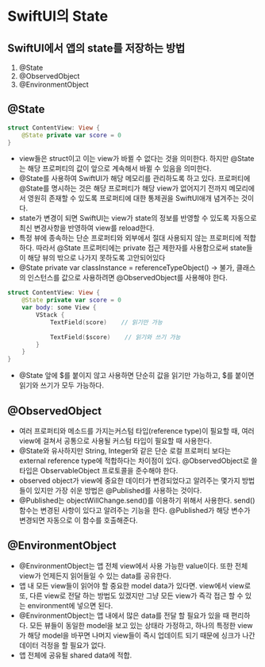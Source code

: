 # SwiftUI의 State

## SwiftUI에서 앱의 state를 저장하는 방법
1. @State
2. @ObservedObject
3. @EnvironmentObject

## @State

```swift
struct ContentView: View {
    @State private var score = 0
}
```

- view들은 struct이고 이는 view가 바뀔 수 없다는 것을 의미한다. 하지만 @State는 해당 프로퍼티의 값이 앞으로 계속해서 바뀔 수 있음을 의미한다.
- @State를 사용하여 SwiftUI가 해당 메모리를 관리하도록 하고 있다. 프로퍼티에 @State를 명시하는 것은 해당 프로퍼티가 해당 view가 없어지기 전까지 메모리에서 영원히 존재할 수 있도록 프로퍼티에 대한 통제권을 SwiftUI애개 념겨주는 것이다.
- state가 변경이 되면 SwiftUI는 view가 state의 정보를 반영할 수 있도록 자동으로 최신 변경사항을 반영하여 view를 reload한다.
- 특정 뷰에 종속하는 단순 프로퍼티와 외부에서 절대 사용되지 않는 프로퍼티에 적합하다. 따라서 @State 프로퍼티에는 private 접근 제한자를 사용함으로써 state들이 해당 뷰의 밖으로 나가지 못하도록 고안되어있다
- @State private var classInstance = referenceTypeObject() -> 불가, 클래스의 인스턴스를 값으로 사용하려면 @ObservedObject를 사용해야 한다.  

```swift
struct ContentView: View {
    @State private var score = 0
    var body: some View {
        VStack {
            TextField(score)    // 읽기만 가능
            
            TextField($score)    // 읽기와 쓰기 가능
        }
    }
}
```

- @State 앞에 $를 붙이지 않고 사용하면 단순히 값을 읽기만 가능하고, $를 붙이면 읽기와 쓰기가 모두 가능하다.

## @ObservedObject
- 여러 프로퍼티와 메소드를 가지는커스텀 타입(reference type)이 필요할 때, 여러 view에 걸쳐서 공통으로 사용될 커스텀 타입이 필요할 때 사용한다.
- @State와 유사하지만 String, Integer와 같은 단순 로컬 프로퍼티 보다는 external reference type에 적합하다는 차이점이 있다. @ObservedObject로 쓸 타입은 ObservableObject 프로토콜을 준수해야 한다.
- observed object가 view에 중요한 데이터가 변경되었다고 알려주는 몇가지 방법들이 있지만 가장 쉬운 방법은 @Published를 사용하는 것이다.
- @Published는 objectWillChange.send()를 이용하기 위해서 사용한다. send() 함수는 변경된 사항이 있다고 알려주는 기능을 한다. @Published가 해당 변수가 변경되면 자동으로 이 함수를 호출해준다. 

## @EnvironmentObject
- @EnvironmentObject는 앱 전체 view에서 사용 가능한 value이다. 또한 전체 view가 언제든지 읽어들일 수 있는 data를 공유한다.
- 앱 내 모든 view들이 읽어야 할 중요한 model data가 있다면. view에서 view로 또, 다른 view로 전달 하는 방법도 있겠지만 그냥 모든 view가 즉각 접근 할 수 있는 environment에 넣으면 된다.
- @EnvironmentObject는 앱 내에서 많은 data를 전달 할 필요가 있을 때 편리하다. 모든 뷰들이 동일한 model을 보고 있는 상태라 가정하고, 하나의 특정한 view가 해당 model을 바꾸면 나머지 view들이 즉시 업데이트 되기 때문에 싱크가 나간 데이터 걱정을 할 필요가 없다.
- 앱 전체에 공유될 shared data에 적합.
